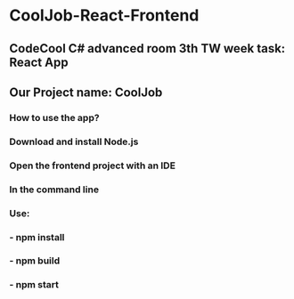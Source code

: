 # CoolJob-React-Frontend
## CodeCool C# advanced room 3th TW week task: React App
## Our Project name: CoolJob

### How to use the app?
### Download and install Node.js
### Open the frontend project with an IDE
### In the command line
### Use:
###      - npm install
###      - npm build 
###      - npm start
